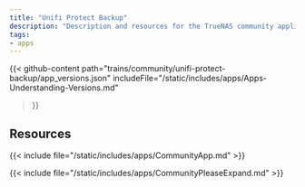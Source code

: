 ```yaml
---
title: "Unifi Protect Backup"
description: "Description and resources for the TrueNAS community application called Unifi Protect Backup."
tags:
- apps
---
```


{{< github-content 
    path="trains/community/unifi-protect-backup/app_versions.json"
	includeFile="/static/includes/apps/Apps-Understanding-Versions.md"
>}}

## Resources

{{< include file="/static/includes/apps/CommunityApp.md" >}}

{{< include file="/static/includes/apps/CommunityPleaseExpand.md" >}}

<!--
<div class="docs-sections">

{{< doc-card title="<appname> Deployments" link="/resources/"
descr="How to deploy and configure the <appname> app." >}}

</div>
-->
